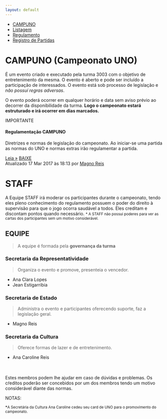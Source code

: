 ```yaml
---
layout: default
---
```

<ul class="nav nav-tabs">
  <li class="nav-item">
    <a class="nav-link active" href="{{site.baseurl}}campuno/">CAMPUNO</a>
  </li>
  <li class="nav-item">
    <a class="nav-link" href="{{site.baseurl}}campuno/listagem">Listagem</a>
  </li>
  <li class="nav-item">
    <a class="nav-link disabled" href="{{site.baseurl}}campuno/reg/">Regulamento</a>
  </li>
  <li class="nav-item">
    <a class="nav-link" href="{{site.baseurl}}campuno/p">Registro de Partidas</a>
  </li>
</ul>

# CAMPUNO (Campeonato UNO)



É um evento criado e executado pela turma 3003 com o objetivo de entretenimento da mesma. O evento é aberto e pode ser incluído a participação de interessados. O evento está sob processo de legislação e *não possuí regras adversas*.

O evento poderá ocorrer em qualquer horário e data sem aviso prévio ao decorrer da disponibilidade  da turma. __Logo o campeonato estará estruturado e irá ocorrer em dias marcados.__

<div class="card text-center">
  <div class="card-header">
  IMPORTANTE
  </div>
  <div class="card-block">
    <h4 class="card-title">Regulamentação CAMPUNO</h4>
    <p class="card-text">Diretrizes e normas de legislação do campeonato. Ao iniciar-se uma partida as normas do UNO e normas extras irão regulamentar a partida.</p>
    <a href="{{site.baseurl}}campuno/reg/" class="btn btn-primary">Leia &raquo;</a>
    <a href="{{site.baseurl}}campuno/reg/" class="btn btn-danger disabled">BAIXE</a>
  </div>
  <div class="card-footer text-muted">
    Atualizado 17 Mar 2017 às 18:13 por <a href="#seces">Magno Reis</a>
  </div>
</div>


# STAFF

A Equipe STAFF irá moderar os participantes durante o campeonato, tendo eles pleno conhecimento do regulamento possuem o poder do direito à supervisão para que o jogo ocorra saudável a todos. Eles creditam e discontam pontos quando necessário.
<small>* A STAFF não possui poderes para ver as cartas dos participantes sem um motivo considerável.</small>

## EQUIPE
> A equipe é formada pela **governança da turma**

### Secretaria da Representatividade
> Organiza o evento e promove, presenteia o vencedor.

- Ana Clara Lopes
- Jean Estigarribia

### [](#seces) Secretaria de Estado
> Administra o evento e participantes oferecendo suporte, faz a legislação geral.

- Magno Reis

### Secretaria da Cultura
> Oferece formas de lazer e de entretenimento.

- Ana Caroline Reis

<br>
<br>
Estes membros podem lhe ajudar em caso de dúvidas e problemas. Os cŕeditos poderão ser concebidos por um dos membros tendo um motivo considerável diante das normas.


NOTAS:

<small><strong>\*</strong>A Secretária da Cultura Ana Caroline cedeu seu card de UNO para o promovimento do campeonato.</small>
